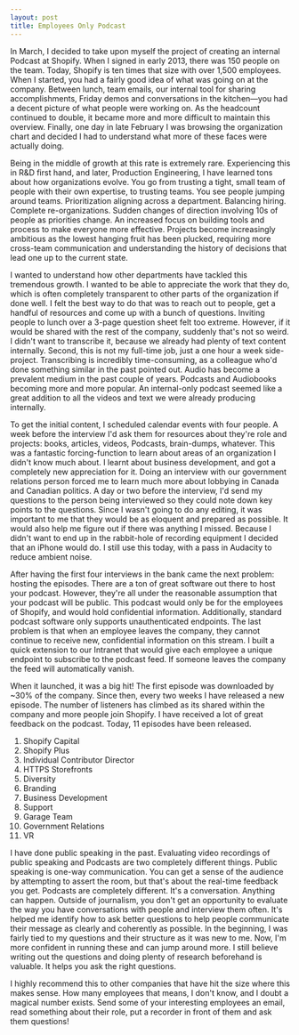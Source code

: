 ```yaml
---
layout: post
title: Employees Only Podcast
---
```


In March, I decided to take upon myself the project of creating an internal
Podcast at Shopify. When I signed in early 2013, there was 150 people on the
team. Today, Shopify is ten times that size with over 1,500 employees. When I
started, you had a fairly good idea of what was going on at the company. Between
lunch, team emails, our internal tool for sharing accomplishments, Friday demos
and conversations in the kitchen—you had a decent picture of what people were
working on. As the headcount continued to double, it became more and more
difficult to maintain this overview. Finally, one day in late February I was
browsing the organization chart and decided I had to understand what more of
these faces were actually doing.

Being in the middle of growth at this rate is extremely rare. Experiencing this
in R&D first hand, and later, Production Engineering, I have learned tons about
how organizations evolve. You go from trusting a tight, small team of people
with their own expertise, to trusting teams. You see people jumping around
teams. Prioritization aligning across a department. Balancing hiring. Complete
re-organizations. Sudden changes of direction involving 10s of people as
priorities change. An increased focus on building tools and process to make
everyone more effective. Projects become increasingly ambitious as the lowest
hanging fruit has been plucked, requiring more cross-team communication and
understanding the history of decisions that lead one up to the current state.

I wanted to understand how other departments have tackled this tremendous
growth. I wanted to be able to appreciate the work that they do, which is often
completely transparent to other parts of the organization if done well. I felt
the best way to do that was to reach out to people, get a handful of resources
and come up with a bunch of questions. Inviting people to lunch over a 3-page
question sheet felt too extreme. However, if it would be shared with the rest of
the company, suddenly that's not so weird. I didn't want to transcribe it,
because we already had plenty of text content internally. Second, this is not my
full-time job, just a one hour a week side-project. Transcribing is incredibly
time-consuming, as a colleague who'd done something similar in the past pointed
out. Audio has become a prevalent medium in the past couple of years. Podcasts
and Audiobooks becoming more and more popular. An internal-only podcast seemed
like a great addition to all the videos and text we were already producing
internally.

To get the initial content, I scheduled calendar events with four people. A week
before the interview I'd ask them for resources about they're role and projects:
books, articles, videos, Podcasts, brain-dumps, whatever. This was a fantastic
forcing-function to learn about areas of an organization I didn't know much
about. I learnt about business development, and got a completely new
appreciation for it. Doing an interview with our government relations person
forced me to learn much more about lobbying in Canada and Canadian politics. A
day or two before the interview, I'd send my questions to the person being
interviewed so they could note down key points to the questions. Since I wasn't
going to do any editing, it was important to me that they would be as eloquent
and prepared as possible. It would also help me figure out if there was anything
I missed. Because I didn't want to end up in the rabbit-hole of recording
equipment I decided that an iPhone would do. I still use this today, with a pass
in Audacity to reduce ambient noise.

After having the first four interviews in the bank came the next problem:
hosting the episodes. There are a ton of great software out there to host your
podcast. However, they're all under the reasonable assumption that your podcast
will be public. This podcast would only be for the employees of Shopify, and
would hold confidential information. Additionally, standard podcast software
only supports unauthenticated endpoints. The last problem is that when an
employee leaves the company, they cannot continue to receive new, confidential
information on this stream. I built a quick extension to our Intranet that would
give each employee a unique endpoint to subscribe to the podcast feed. If
someone leaves the company the feed will automatically vanish.

When it launched, it was a big hit! The first episode was downloaded by ~30% of
the company. Since then, every two weeks I have released a new episode. The
number of listeners has climbed as its shared within the company and more people
join Shopify. I have received a lot of great feedback on the podcast. Today, 11
episodes have been released.

1. Shopify Capital
2. Shopify Plus
3. Individual Contributor Director
4. HTTPS Storefronts
5. Diversity
6. Branding
7. Business Development
8. Support
9. Garage Team
10. Government Relations
11. VR

I have done public speaking in the past. Evaluating video recordings of public
speaking and Podcasts are two completely different things. Public speaking is
one-way communication. You can get a sense of the audience by attempting to
assert the room, but that's about the real-time feedback you get. Podcasts are
completely different. It's a conversation. Anything can happen. Outside of
journalism, you don't get an opportunity to evaluate the way you have
conversations with people and interview them often. It's helped me identify how
to ask better questions to help people communicate their message as clearly and
coherently as possible. In the beginning, I was fairly tied to my questions and
their structure as it was new to me. Now, I'm more confident in running these
and can jump around more. I still believe writing out the questions and doing
plenty of research beforehand is valuable. It helps you ask the right questions.

I highly recommend this to other companies that have hit the size where this
makes sense. How many employees that means, I don't know, and I doubt a magical
number exists. Send some of your interesting employees an email, read something
about their role, put a recorder in front of them and ask them questions!

